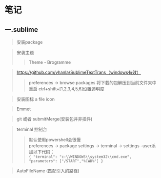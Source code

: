 # 笔记

## 一.sublime
> 安装package

> 安装主題
>> Theme - Brogramme

> https://github.com/vhanla/SublimeTextTrans（windows有效）
>> preferences -> browse packages
>> 将下载的包解压到当前文件夹中
>> 重启
>> ctrl+shift+[1,2,3,4,5,6]设置透明度

> 安装图标 a file icon

> Emmet

> git 或者 submitMerge(安装包并非插件)

> terminal 控制台</br>
>> 默认使用powershell会很慢</br>
>> preferences -> package settings -> terminal -> settings -user添加以下代码：</br>
>> `{
    "terminal": "c:\\WINDOWS\\system32\\cmd.exe",
     "parameters": ["/START","%CWD%"]
}`</br>

> AutoFileName (匹配引入的路径)